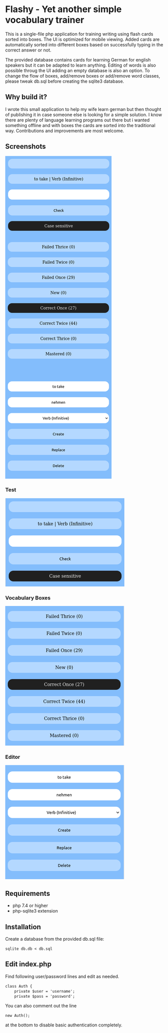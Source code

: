 # Flashy - Yet another simple vocabulary trainer

This is a single-file php application for training writing using flash cards sorted into boxes.
The UI is optimized for mobile viewing. Added cards are automatically sorted into different boxes based on successfully typing in the correct answer or not.

The provided database contains cards for learning German for english speakers but it can be adapted to learn anything. Editing of words is also possible throug the UI adding an empty database is also an option. To change the flow of boxes, add/remove boxes or add/remove word classes, please tweak db.sql before creating the sqlite3 database.

## Why build it?
I wrote this small application to help my wife learn german but then thought of publishing it in case someone else is looking for a simple solution. I know there are plenty of language learning programs out there but i wanted something offline and with boxes the cards are sorted into the traditional way. Contributions and improvements are most welcome.

## Screenshots
![App UI](doc/app.png)

### Test
![Test Area](doc/test.png)

### Vocabulary Boxes
![Test Area](doc/boxes.png)

### Editor
![Test Area](doc/editor.png)


## Requirements

- php 7.4 or higher
- php-sqlite3 extension

## Installation
Create a database from the provided db.sql file:
```
sqlite db.db < db.sql
```

## Edit index.php
Find following user/password lines and edit as needed.
```
class Auth {
    private $user = 'username';
    private $pass = 'password';
```

You can also comment out the line

```
new Auth();
```
at the bottom to disable basic authentication completely.
